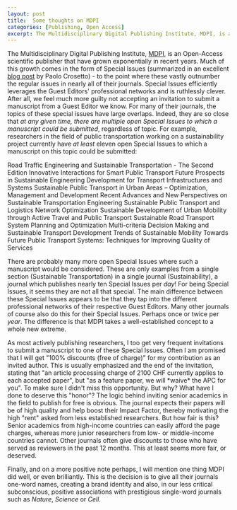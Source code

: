 ```yaml
---
layout: post
title:  Some thoughts on MDPI
categories: [Publishing, Open Access]
excerpt: The Multidisciplinary Digital Publishing Institute, MDPI, is an Open-Access scientific publisher that have grown exponentially in recent years. Much of this growth comes in the form of Special Issues which, as it turns out, are not all that special.
---
```


The Multidisciplinary Digital Publishing Institute, [MDPI](https://www.mdpi.com/), is an Open-Access scientific publisher that have grown exponentially in recent years. Much of this growth comes in the form of Special Issues (summarized in an excellent [blog post](https://paolocrosetto.wordpress.com/author/milanphd/) by Paolo Crosetto) - to the point where these vastly outnumber the regular issues in nearly all of their journals. Special Issues efficiently leverages the Guest Editors' professional networks and is ruthlessly clever. After all, we feel much more guilty not accepting an invitation to submit a manuscript from a Guest Editor we know. For many of their journals, the topics of these special issues have large overlaps. Indeed, they are so close that *at any given time, there are multiple open Special Issues to which a manuscript could be submitted*, regardless of topic. For example, researchers in the field of public transportation working on a sustainability project currently have *at least* eleven open Special Issues to which a manuscript on this topic could be submitted:

Road Traffic Engineering and Sustainable Transportation - The Second Edition
Innovative Interactions for Smart Public Transport
Future Prospects in Sustainable Engineering Development for Transport Infrastructures and Systems
Sustainable Public Transport in Urban Areas – Optimization, Management and Development
Recent Advances and New Perspectives on Sustainable Transportation Engineering
Sustainable Public Transport and Logistics Network Optimization
Sustainable Development of Urban Mobility through Active Travel and Public Transport
Sustainable Road Transport System Planning and Optimization
Multi-criteria Decision Making and Sustainable Transport
Development Trends of Sustainable Mobility
Towards Future Public Transport Systems: Techniques for Improving Quality of Services

There are probably many more open Special Issues where such a manuscript would be considered. These are only examples from a single section (Sustainable Transportation) in a single journal (Sustainability), a journal which publishes nearly ten Special Issues per *day*! For being Special Issues, it seems they are not all that special. The main difference between these Special Issues appears to be that they tap into the different professional networks of their respective Guest Editors. Many other journals of course also do this for their Special Issues. Perhaps once or twice per *year*. The difference is that MDPI takes a well-established concept to a whole new extreme.

As most actively publishing researchers, I too get very frequent invitations to submit a manuscript to one of these Special Issues. Often I am promised that I will get "100% discounts (free of charge)" for my contribution as an invited author. This is usually emphasized and the end of the invitation, stating that "an article processing charge of 2100 CHF currently applies to each accepted paper", but "as a feature paper, we will \*waive\* the APC for you". To make sure I didn't miss this opportunity. But why? What have I done to deserve this "honor"? The logic behind inviting senior academics in the field to publish for free is obvious. The journal expects their papers will be of high quality and help boost their Impact Factor, thereby motivating the high "rent" asked from less established researchers. But how fair is this? Senior academics from high-income countries can easily afford the page charges, whereas more junior researchers from low- or middle-income countries cannot. Other journals often give discounts to those who have served as reviewers in the past 12 months. This at least seems more fair, or deserved.

Finally, and on a more positive note perhaps, I will mention one thing MDPI did well, or even brilliantly. This is the decision is to give all their journals one-word names, creating a brand identity and also, in our less critical subconscious, positive associations with prestigious single-word journals such as *Nature*, *Science* or *Cell*.
&nbsp;  
&nbsp;  
&nbsp; 
